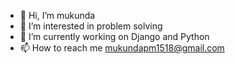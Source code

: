 - 👋 Hi, I’m mukunda
- 👀 I’m interested in problem solving
- 🌱 I’m currently working on Django and Python
- 📫 How to reach me mukundapm1518@gmail.com

<!---
mukunda1518/mukunda1518 is a ✨ special ✨ repository because its `README.md` (this file) appears on your GitHub profile.
You can click the Preview link to take a look at your changes.
--->
